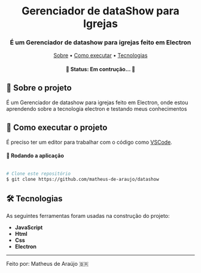 <h1 align="center" font-weight:bold>
   Gerenciador de dataShow para Igrejas
</h1>

<h3 align="center">
	É um Gerenciador de datashow para igrejas feito em Electron
</h3>

<p align="center">
	<a href="#-sobre-o-projeto">Sobre</a> •
 	<a href="#-como-executar-o-projeto">Como executar</a> • 
  	<a href="#-tecnologias">Tecnologias</a>
</p>

<h4 align="center"> 
	🚧  Status: Em contrução... 🚧
</h4>

## :pencil: Sobre o projeto
É um Gerenciador de datashow para igrejas feito em Electron, onde estou aprendendo sobre a tecnologia electron e testando meus
conhecimentos
	 
## 🚀 Como executar o projeto

É preciso ter um editor para trabalhar com o código como [VSCode](https://code.visualstudio.com/).

#### 🧭 Rodando a aplicação

```bash

# Clone este repositório
$ git clone https://github.com/matheus-de-araujo/datashow

```

## 🛠 Tecnologias

As seguintes ferramentas foram usadas na construção do projeto:

- **JavaScript**
- **Html**
- **Css**
- **Electron**


---

Feito por: Matheus de Araújo 🇧🇷
